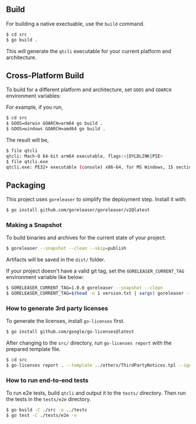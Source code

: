 ## Build

For building a native exectuable, use the `build` command.

```bash
$ cd src
$ go build .
```

This will generate the `qtcli` executable for your current platform and architecture.

## Cross-Platform Build

To build for a different platform and architecture, set `GOOS` and `GOARCH` environment variables:

For example, if you run,

```bash
$ cd src
$ GOOS=darwin GOARCH=arm64 go build .
$ GOOS=windows GOARCH=amd64 go build .
```

The result will be,

```bash
$ file qtcli
qtcli: Mach-O 64-bit arm64 executable, flags:<|DYLDLINK|PIE>
$ file qtcli.exe
qtcli.exe: PE32+ executable (console) x86-64, for MS Windows, 15 sections
```

## Packaging

This project uses `goreleaser` to simplify the deployment step. Install it with:

```bash
$ go install github.com/goreleaser/goreleaser/v2@latest
```

### Making a Snapshot

To build binaries and archives for the current state of your project:

```bash
$ goreleaser --snapshot --clean --skip=publish
```

Artifacts will be saved in the `dist/` folder.

If your project doesn't have a valid git tag,
set the `GORELEASER_CURRENT_TAG` environment variable like below:

```bash
$ GORELEASER_CURRENT_TAG=1.0.0 goreleaser --snapshot --clean
$ GORELEASER_CURRENT_TAG=$(head -n 1 version.txt | xargs) goreleaser --snapshot --clean
```

### How to generate 3rd party licenses

To generate the licenses, install `go-licenses` first.

```bash
$ go install github.com/google/go-licenses@latest
```

After changing to the `src/` directory, run `go-licenses report` with the prepared template file.

```bash
$ cd src
$ go-licenses report . --template ../others/ThirdPartyNotices.tpl --ignore qtcli > ../ThirdPartyNotices.txt
```

### How to run end-to-end tests

To run e2e tests, build `qtcli` and output it to the `tests/` directory.
Then run the tests in the `tests/e2e` directory.

```bash
$ go build -C ./src -o ../tests
$ go test -C ./tests/e2e -v
```
